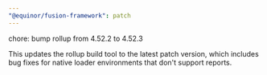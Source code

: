 ```yaml
---
"@equinor/fusion-framework": patch
---
```


chore: bump rollup from 4.52.2 to 4.52.3

This updates the rollup build tool to the latest patch version, which includes bug fixes for native loader environments that don't support reports.
